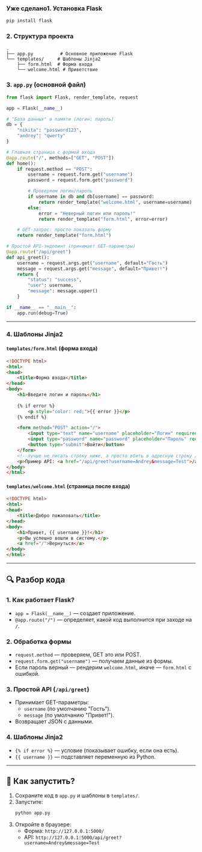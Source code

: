 ### Уже сделано**1. Установка Flask**  
```bash
pip install flask
```

### **2. Структура проекта**  
```
.
├── app.py          # Основное приложение Flask
└── templates/     # Шаблоны Jinja2
    ├── form.html  # Форма входа
    └── welcome.html # Приветствие
```

### **3. `app.py` (основной файл)**  
```python
from flask import Flask, render_template, request

app = Flask(__name__)

# "База данных" в памяти (логин: пароль)
db = {
    "nikita": "password123",
    "andrey": "qwerty"
}

# Главная страница с формой входа
@app.route("/", methods=["GET", "POST"])
def home():
    if request.method == "POST":
        username = request.form.get("username")
        password = request.form.get("password")

        # Проверяем логин/пароль
        if username in db and db[username] == password:
            return render_template("welcome.html", username=username)
        else:
            error = "Неверный логин или пароль!"
            return render_template("form.html", error=error)

    # GET-запрос: просто показать форму
    return render_template("form.html")

# Простой API-эндпоинт (принимает GET-параметры)
@app.route("/api/greet")
def api_greet():
    username = request.args.get("username", default="Гость")
    message = request.args.get("message", default="Привет!")
    return {
        "status": "success",
        "user": username,
        "message": message.upper()
    }

if __name__ == "__main__":
    app.run(debug=True)
```

---

### **4. Шаблоны Jinja2**  

#### **`templates/form.html` (форма входа)**  
```html
<!DOCTYPE html>
<html>
<head>
    <title>Форма входа</title>
</head>
<body>
    <h1>Введите логин и пароль</h1>
    
    {% if error %}
        <p style="color: red;">{{ error }}</p>
    {% endif %}

    <form method="POST" action="/">
        <input type="text" name="username" placeholder="Логин" required>
        <input type="password" name="password" placeholder="Пароль" required>
        <button type="submit">Войти</button>
    </form>
    <!--лучше не писать строку ниже, а просто вбить в адресную строку /api/greet?username=Andrey&message=Test-->
    <p>Пример API: <a href="/api/greet?username=Andrey&message=Test">/api/greet?username=Andrey&message=Test</a></p>
</body>
</html>
```

#### **`templates/welcome.html` (страница после входа)**  
```html
<!DOCTYPE html>
<html>
<head>
    <title>Добро пожаловать</title>
</head>
<body>
    <h1>Привет, {{ username }}!</h1>
    <p>Вы успешно вошли в систему.</p>
    <a href="/">Вернуться</a>
</body>
</html>
```

---

## 🔍 **Разбор кода**  

### **1. Как работает Flask?**  
- `app = Flask(__name__)` — создает приложение.  
- `@app.route("/")` — определяет, какой код выполнится при заходе на `/`.  

### **2. Обработка формы**  
- `request.method` — проверяем, GET это или POST.  
- `request.form.get("username")` — получаем данные из формы.  
- Если пароль верный — рендерим `welcome.html`, иначе — `form.html` с ошибкой.  

### **3. Простой API (`/api/greet`)**  
- Принимает GET-параметры:  
  - `username` (по умолчанию "Гость").  
  - `message` (по умолчанию "Привет!").  
- Возвращает JSON с данными.  

### **4. Шаблоны Jinja2**  
- `{% if error %}` — условие (показывает ошибку, если она есть).  
- `{{ username }}` — подставляет переменную из Python.  

---

## 🚀 **Как запустить?**  
1. Сохраните код в `app.py` и шаблоны в `templates/`.  
2. Запустите:  
   ```bash
   python app.py
   ```
3. Откройте в браузере:  
   - Форма: `http://127.0.0.1:5000/`  
   - API: `http://127.0.0.1:5000/api/greet?username=Andrey&message=Test`